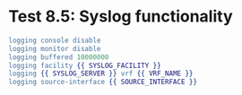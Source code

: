 # Test 8.5: Syslog functionality

```erlang
logging console disable
logging monitor disable
logging buffered 10000000
logging facility {{ SYSLOG_FACILITY }}
logging {{ SYSLOG_SERVER }} vrf {{ VRF_NAME }}
logging source-interface {{ SOURCE_INTERFACE }}
```

